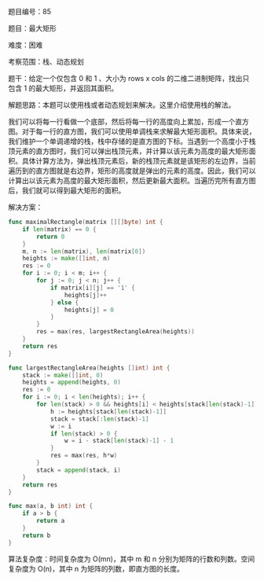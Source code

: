 题目编号：85

题目：最大矩形

难度：困难

考察范围：栈、动态规划

题干：给定一个仅包含 0 和 1 、大小为 rows x cols 的二维二进制矩阵，找出只包含 1 的最大矩形，并返回其面积。

解题思路：本题可以使用栈或者动态规划来解决。这里介绍使用栈的解法。

我们可以将每一行看做一个底部，然后将每一行的高度向上累加，形成一个直方图。对于每一行的直方图，我们可以使用单调栈来求解最大矩形面积。具体来说，我们维护一个单调递增的栈，栈中存储的是直方图的下标。当遇到一个高度小于栈顶元素的直方图时，我们可以弹出栈顶元素，并计算以该元素为高度的最大矩形面积。具体计算方法为，弹出栈顶元素后，新的栈顶元素就是该矩形的左边界，当前遍历到的直方图就是右边界，矩形的高度就是弹出的元素的高度。因此，我们可以计算出以该元素为高度的最大矩形面积，然后更新最大面积。当遍历完所有直方图后，我们就可以得到最大矩形的面积。

解决方案：

```go
func maximalRectangle(matrix [][]byte) int {
    if len(matrix) == 0 {
        return 0
    }
    m, n := len(matrix), len(matrix[0])
    heights := make([]int, n)
    res := 0
    for i := 0; i < m; i++ {
        for j := 0; j < n; j++ {
            if matrix[i][j] == '1' {
                heights[j]++
            } else {
                heights[j] = 0
            }
        }
        res = max(res, largestRectangleArea(heights))
    }
    return res
}

func largestRectangleArea(heights []int) int {
    stack := make([]int, 0)
    heights = append(heights, 0)
    res := 0
    for i := 0; i < len(heights); i++ {
        for len(stack) > 0 && heights[i] < heights[stack[len(stack)-1]] {
            h := heights[stack[len(stack)-1]]
            stack = stack[:len(stack)-1]
            w := i
            if len(stack) > 0 {
                w = i - stack[len(stack)-1] - 1
            }
            res = max(res, h*w)
        }
        stack = append(stack, i)
    }
    return res
}

func max(a, b int) int {
    if a > b {
        return a
    }
    return b
}
```

算法复杂度：时间复杂度为 O(mn)，其中 m 和 n 分别为矩阵的行数和列数。空间复杂度为 O(n)，其中 n 为矩阵的列数，即直方图的长度。